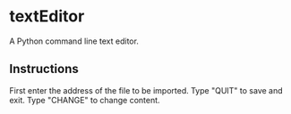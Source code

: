 # textEditor
A Python command line text editor.
## Instructions 
First enter the address of the file to be imported.
Type "QUIT" to save and exit.
Type "CHANGE" to change content.
